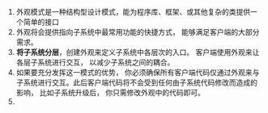 1. 外观模式是一种结构型设计模式，能为程序库、框架、或其他复杂的类提供一个简单的接口
2. 外观将会提供指向子系统中最常用功能的快捷方式， 能够满足客户端的大部分需求。
3. **将子系统分层**，创建外观来定义子系统中各层次的入口。 客户端使用外观来让各层子系统进行交互， 以减少子系统之间的耦合。
4. 如果要充分发挥这一模式的优势， 你必须确保所有客户端代码仅通过外观来与子系统进行交互。此后客户端代码将不会受到任何由子系统代码修改而造成的影响， 比如子系统升级后， 你只需修改外观中的代码即可。
5. 
